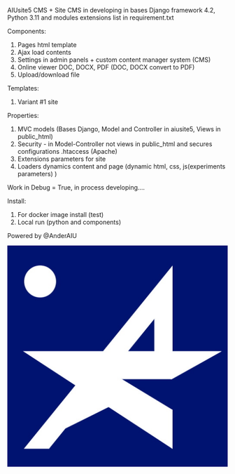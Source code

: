 AIUsite5 CMS + Site
CMS in developing in bases Django framework 4.2, Python 3.11 and modules extensions list in requirement.txt

Components:
1) Pages html template
2) Ajax load contents
3) Settings in admin panels + custom content manager system (CMS) 
4) Online viewer DOC, DOCX, PDF (DOC, DOCX convert to PDF)
5) Upload/download file

Templates:
1) Variant #1 site

Properties:
1) MVC models (Bases Django, Model and Controller in aiusite5, Views in public_html)
2) Security - in Model-Controller not views in public_html and secures configurations .htaccess (Apache)
3) Extensions parameters for site
4) Loaders dynamics content and page (dynamic html, css, js(experiments parameters) )

Work in Debug = True, in process developing....

Install:
1) For docker image install (test)
2) Local run (python and components)

Powered by @AnderAIU

![alt text](./public_html/media/images/anderaiu.jpg)
